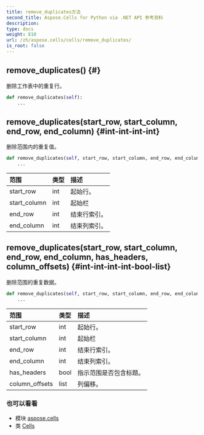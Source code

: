 ```yaml
---
title: remove_duplicates方法
second_title: Aspose.Cells for Python via .NET API 参考资料
description:
type: docs
weight: 810
url: /zh/aspose.cells/cells/remove_duplicates/
is_root: false
---
```

##  remove_duplicates() {#}
删除工作表中的重复行。



```python
def remove_duplicates(self):
    ...
```




##  remove_duplicates(start_row, start_column, end_row, end_column) {#int-int-int-int}
删除范围内的重复值。



```python
def remove_duplicates(self, start_row, start_column, end_row, end_column):
    ...
```


|范围|类型|描述|
| :- | :- | :- |
| start_row | int |起始行。|
| start_column | int |起始栏|
| end_row | int |结束行索引。|
| end_column | int |结束列索引。|


##  remove_duplicates(start_row, start_column, end_row, end_column, has_headers, column_offsets) {#int-int-int-int-bool-list}
删除范围的重复数据。



```python
def remove_duplicates(self, start_row, start_column, end_row, end_column, has_headers, column_offsets):
    ...
```


|范围|类型|描述|
| :- | :- | :- |
| start_row | int |起始行。|
| start_column | int |起始栏|
| end_row | int |结束行索引。|
| end_column | int |结束列索引。|
| has_headers | bool |指示范围是否包含标题。|
| column_offsets | list |列偏移。|



### 也可以看看
* 模块 [aspose.cells](../../)
* 类 [Cells](/cells/python-net/zh/aspose.cells/cells)

